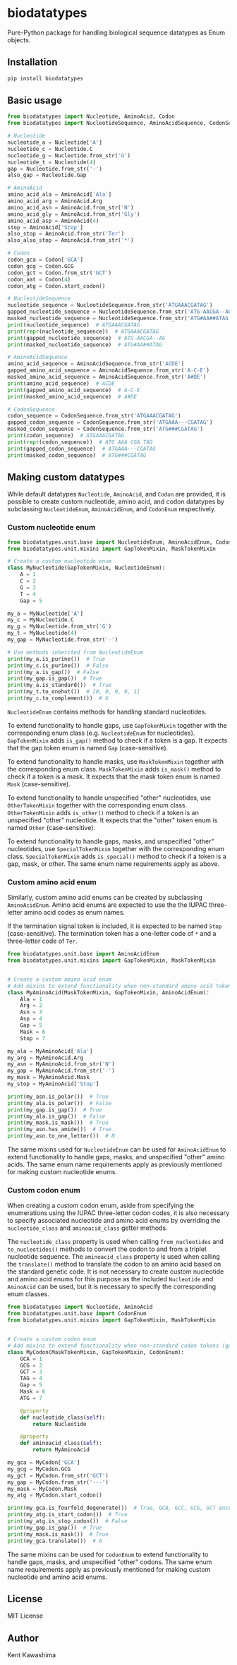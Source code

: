 # biodatatypes
Pure-Python package for handling biological sequence datatypes as Enum objects.

## Installation

```bash
pip install biodatatypes
```

## Basic usage

```python
from biodatatypes import Nucleotide, AminoAcid, Codon
from biodatatypes import NucleotideSequence, AminoAcidSequence, CodonSequence

# Nucleotide
nucleotide_a = Nucleotide['A']
nucleotide_c = Nucleotide.C
nucleotide_g = Nucleotide.from_str('G')
nucleotide_t = Nucleotide(4)
gap = Nucleotide.from_str('-')
also_gap = Nucleotide.Gap

# AminoAcid
amino_acid_ala = AminoAcid['Ala']
amino_acid_arg = AminoAcid.Arg
amino_acid_asn = AminoAcid.from_str('N')
amino_acid_gly = AminoAcid.from_str('Gly')
amino_acid_asp = AminoAcid(4)
stop = AminoAcid['Stop']
also_stop = AminoAcid.from_str('Ter')
also_also_stop = AminoAcid.from_str('*')

# Codon
codon_gca = Codon['GCA']
codon_gcg = Codon.GCG
codon_gct = Codon.from_str('GCT')
codon_aat = Codon(4)
codon_atg = Codon.start_codon()

# NucleotideSequence
nucleotide_sequence = NucleotideSequence.from_str('ATGAAACGATAG')
gapped_nucleotide_sequence = NucleotideSequence.from_str('ATG-AACGA--AG')
masked_nucleotide_sequence = NucleotideSequence.from_str('ATG#AA##ATAG')
print(nucleotide_sequence)  # ATGAAACGATAG
print(repr(nucleotide_sequence))  # ATGAAACGATAG
print(gapped_nucleotide_sequence)  # ATG-AACGA--AG
print(masked_nucleotide_sequence)  # ATG#AA##ATAG

# AminoAcidSequence
amino_acid_sequence = AminoAcidSequence.from_str('ACDE')
gapped_amino_acid_sequence = AminoAcidSequence.from_str('A-C-E')
masked_amino_acid_sequence = AminoAcidSequence.from_str('A#DE')
print(amino_acid_sequence)  # ACDE
print(gapped_amino_acid_sequence)  # A-C-E
print(masked_amino_acid_sequence)  # A#DE

# CodonSequence
codon_sequence = CodonSequence.from_str('ATGAAACGATAG')
gapped_codon_sequence = CodonSequence.from_str('ATGAAA---CGATAG')
masked_codon_sequence = CodonSequence.from_str('ATG###CGATAG')
print(codon_sequence)  # ATGAAACGATAG
print(repr(codon_sequence))  # ATG AAA CGA TAG
print(gapped_codon_sequence)  # ATGAAA---CGATAG
print(masked_codon_sequence)  # ATG###CGATAG
```

## Making custom datatypes

While default datatypes `Nucleotide`, `AminoAcid`, and `Codon` are provided, it is possible to create custom nucleotide, amino acid, and codon datatypes by subclassing `NucleotideEnum`, `AminoAcidEnum`, and `CodonEnum` respectively.

### Custom nucleotide enum

```python
from biodatatypes.unit.base import NucleotideEnum, AminoAcidEnum, CodonEnum
from biodatatypes.unit.mixins import GapTokenMixin, MaskTokenMixin

# Create a custom nucleotide enum
class MyNucleotide(GapTokenMixin, NucleotideEnum):
    A = 1
    C = 2
    G = 3
    T = 4
    Gap = 5

my_a = MyNucleotide['A']
my_c = MyNucleotide.C
my_g = MyNucleotide.from_str('G')
my_t = MyNucleotide(4)
my_gap = MyNucleotide.from_str('-')

# Use methods inherited from NucleotideEnum
print(my_a.is_purine())  # True
print(my_c.is_purine())  # False
print(my_a.is_gap())  # False
print(my_gap.is_gap())  # True
print(my_a.is_standard())  # True
print(my_t.to_onehot())  # [0, 0, 0, 0, 1]
print(my_c.to_complement())  # G
```

`NucleotideEnum` contains methods for handling standard nucleotides.

To extend functionality to handle gaps, use `GapTokenMixin` together with the corresponding enum class (e.g. `NucleotideEnum` for nucleotides). 
`GapTokenMixin` adds `is_gap()` method to check if a token is a gap. 
It expects that the gap token enum is named `Gap` (case-sensitive).

To extend functionality to handle masks, use `MaskTokenMixin` together with the corresponding enum class. 
`MaskTokenMixin` adds `is_mask()` method to check if a token is a mask.
It expects that the mask token enum is named `Mask` (case-sensitive).

To extend functionality to handle unspecified "other" nucleotides, use `OtherTokenMixin` together with the corresponding enum class. 
`OtherTokenMixin` adds `is_other()` method to check if a token is an unspecified "other" nucleotide.
It expects that the "other" token enum is named `Other` (case-sensitive).

To extend functionality to handle gaps, masks, and unspecified "other" nucleotides, use `SpecialTokenMixin` together with the corresponding enum class. 
`SpecialTokenMixin` adds `is_special()` method to check if a token is a gap, mask, or other.
The same enum name requirements apply as above.

### Custom amino acid enum

Similarly, custom amino acid enums can be created by subclassing `AminoAcidEnum`. 
Amino acid enums are expected to use the the IUPAC three-letter amino acid codes as enum names.

If the termination signal token is included, it is expected to be named `Stop` (case-sensitive).
The termination token has a one-letter code of `*` and a three-letter code of `Ter`.

```python
from biodatatypes.unit.base import AminoAcidEnum
from biodatatypes.unit.mixins import GapTokenMixin, MaskTokenMixin


# Create a custom amino acid enum
# Add mixins to extend functionality when non-standard amino acid tokens (gap, mask) are expected
class MyAminoAcid(MaskTokenMixin, GapTokenMixin, AminoAcidEnum):
    Ala = 1
    Arg = 2
    Asn = 3
    Asp = 4
    Gap = 5
    Mask = 6
    Stop = 7

my_ala = MyAminoAcid['Ala']
my_arg = MyAminoAcid.Arg
my_asn = MyAminoAcid.from_str('N')
my_gap = MyAminoAcid.from_str('-')
my_mask = MyAminoAcid.Mask
my_stop = MyAminoAcid['Stop']

print(my_asn.is_polar())  # True
print(my_ala.is_polar())  # False
print(my_gap.is_gap())  # True
print(my_ala.is_gap())  # False
print(my_mask.is_mask())  # True
print(my_asn.has_amide())  # True
print(my_asn.to_one_letter())  # N
```

The same mixins used for `NucleotideEnum` can be used for `AminoAcidEnum` to extend functionality to handle gaps, masks, and unspecified "other" amino acids.
The same enum name requirements apply as previously mentioned for making custom nucleotide enums.


### Custom codon enum

When creating a custom codon enum, aside from specifying the enumerations using the IUPAC three-letter codon codes, it is also necessary to specify associated nucleotide and amino acid enums by overriding the `nucleotide_class` and `aminoacid_class` getter methods.

The `nucleotide_class` property is used when calling `from_nucleotides` and `to_nucleotides()` methods to convert the codon to and from a triplet nucleotide sequence.
The `aminoacid_class` property is used when calling the `translate()` method to translate the codon to an amino acid based on the standard genetic code.
It is not necessary to create custom nucleotide and amino acid enums for this purpose as the included `Nucleotide` and `AminoAcid` can be used, but it is necessary to specify the corresponding enum classes.

```python
from biodatatypes import Nucleotide, AminoAcid
from biodatatypes.unit.base import CodonEnum
from biodatatypes.unit.mixins import GapTokenMixin, MaskTokenMixin


# Create a custom codon enum
# Add mixins to extend functionality when non-standard codon tokens (gap, mask) are expected
class MyCodon(MaskTokenMixin, GapTokenMixin, CodonEnum):
    GCA = 1
    GCG = 2
    GCT = 3
    TAG = 4
    Gap = 5
    Mask = 6
    ATG = 7

    @property
    def nucleotide_class(self):
        return Nucleotide

    @property
    def aminoacid_class(self):
        return MyAminoAcid

my_gca = MyCodon['GCA']
my_gcg = MyCodon.GCG
my_gct = MyCodon.from_str('GCT')
my_gap = MyCodon.from_str('---')
my_mask = MyCodon.Mask
my_atg = MyCodon.start_codon()

print(my_gca.is_fourfold_degenerate())  # True, GCA, GCC, GCG, GCT encode Ala
print(my_atg.is_start_codon())  # True
print(my_atg.is_stop_codon())  # False
print(my_gap.is_gap())  # True
print(my_mask.is_mask())  # True
print(my_gca.translate())  # A

```

The same mixins can be used for `CodonEnum` to extend functionality to handle gaps, masks, and unspecified "other" codons. The same enum name requirements apply as previously mentioned for making custom nucleotide and amino acid enums.

## License
MIT License

## Author
Kent Kawashima
